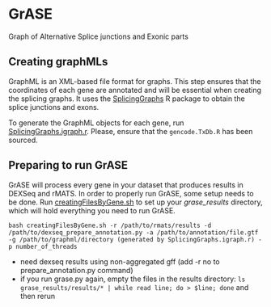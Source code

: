 # GrASE
Graph of Alternative Splice junctions and Exonic parts

## Creating graphMLs
GraphML is an XML-based file format for graphs. This step ensures that the coordinates of each gene are annotated and will be essential when creating the splicing graphs. It uses the [SplicingGraphs](https://bioconductor.org/packages/release/bioc/html/SplicingGraphs.html) R package to obtain the splice junctions and exons.

To generate the GraphML objects for each gene, run [SplicingGraphs.igraph.r](SplicingGraphs.igraph.r). Please, ensure that the `gencode.TxDb.R` has been sourced. 

## Preparing to run GrASE
GrASE will process every gene in your dataset that produces results in DEXSeq and rMATS. In order to properly run GrASE, some setup needs to be done. Run [creatingFilesByGene.sh](creatingFilesByGene.sh) to set up your *grase_results* directory, which will hold everything you need to run GrASE. 
```shell
bash creatingFilesByGene.sh -r /path/to/rmats/results -d /path/to/dexseq_prepare_annotation.py -a /path/to/annotation/file.gtf -g /path/to/graphml/directory (generated by SplicingGraphs.igraph.r) -p number_of_threads
```

* need dexseq results using non-aggregated gff (add -r no to prepare_annotation.py command)
* if you run grase.py again, empty the files in the results directory: `ls grase_results/results/* | while read line; do > $line; done` and then rerun
